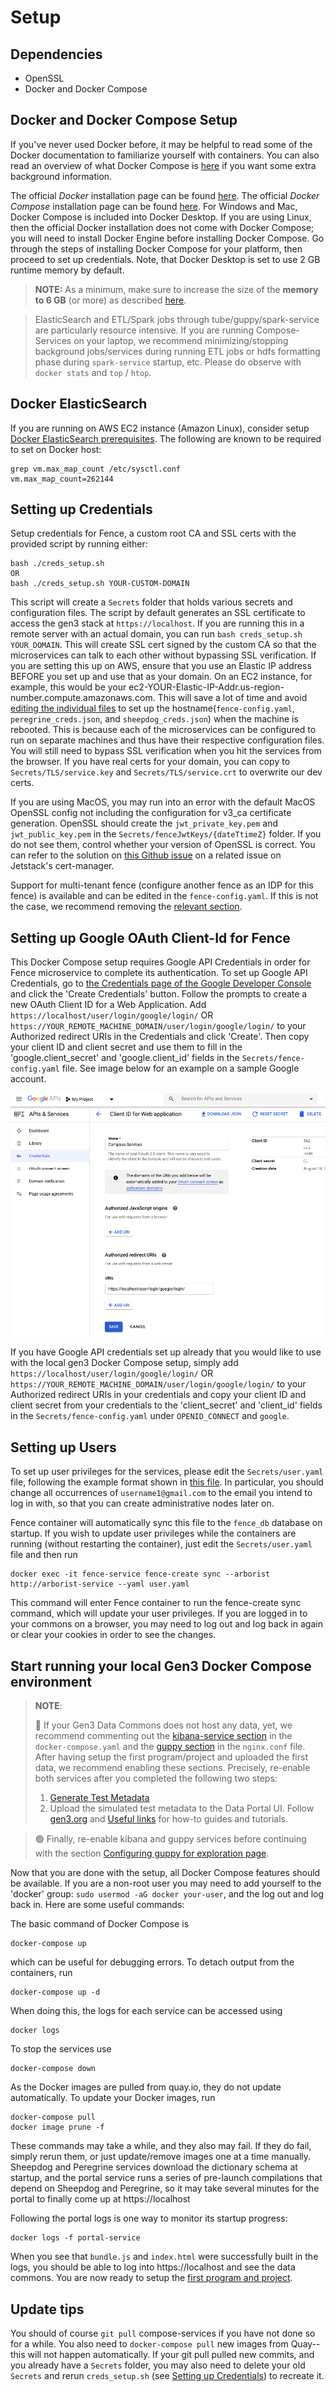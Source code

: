# Setup

## Dependencies

  - OpenSSL
  - Docker and Docker Compose

## Docker and Docker Compose Setup

If you've never used Docker before, it may be helpful to read some of the Docker documentation to familiarize yourself with containers. You can also read an overview of what Docker Compose is [here](https://docs.docker.com/compose/overview/) if you want some extra background information.

The official *Docker* installation page can be found [here](https://docs.docker.com/install/#supported-platforms). The official *Docker Compose* installation page can be found [here](https://docs.docker.com/compose/install/#prerequisites). For Windows and Mac, Docker Compose is included into Docker Desktop. If you are using Linux, then the official Docker installation does not come with Docker Compose; you will need to install Docker Engine before installing Docker Compose.
Go through the steps of installing Docker Compose for your platform, then proceed to set up credentials. Note, that Docker Desktop is set to use 2 GB runtime memory by default. 

> **NOTE:** As a minimum, make sure to increase the size of the **memory to 6 GB** (or more) as described [here](https://docs.docker.com/docker-for-mac/#resources).

> ElasticSearch and ETL/Spark jobs through tube/guppy/spark-service are particularly resource intensive. If you are running Compose-Services on your laptop, we recommend minimizing/stopping background jobs/services during running ETL jobs or hdfs formatting phase during `spark-service` startup, etc. Please do observe with `docker stats` and `top` / `htop`.

## Docker ElasticSearch

If you are running on AWS EC2 instance (Amazon Linux), consider setup [Docker ElasticSearch prerequisites](https://www.elastic.co/guide/en/elasticsearch/reference/current/docker.html#docker-prod-prerequisites). The following are known to be required to set on Docker host:
```
grep vm.max_map_count /etc/sysctl.conf
vm.max_map_count=262144
```

## Setting up Credentials

Setup credentials for Fence, a custom root CA  and SSL certs with the provided script by running either:
```
bash ./creds_setup.sh
OR
bash ./creds_setup.sh YOUR-CUSTOM-DOMAIN
```
This script will create a `Secrets` folder that holds various secrets and configuration files.
The script by default generates an SSL certificate to access the gen3 stack at `https://localhost`.
If you are running this in a remote server with an actual domain, you can run `bash creds_setup.sh YOUR_DOMAIN`.  This will create SSL cert signed by the custom CA so that the microservices can talk to each other without bypassing SSL verification. If you are setting this up on AWS, ensure that you use an Elastic IP address BEFORE you set up and use that as your domain. On an EC2 instance, for example, this would be your ec2-YOUR-Elastic-IP-Addr.us-region-number.compute.amazonaws.com. This will save a lot of time and avoid [editing the individual files](#Running-Docker-Compose-on-a-Remote-Machine) to set up the hostname(`fence-config.yaml`, `peregrine_creds.json`, and `sheepdog_creds.json`) when the machine is rebooted. This is because each of the microservices can be configured to run on separate machines and thus have their respective configuration files. You will still need to bypass SSL verification when you hit the services from the browser. If you have real certs for your domain, you can copy to `Secrets/TLS/service.key` and `Secrets/TLS/service.crt` to overwrite our dev certs.

If you are using MacOS, you may run into an error with the default MacOS OpenSSL config not including the configuration for v3_ca certificate generation. OpenSSL should create the `jwt_private_key.pem` and `jwt_public_key.pem` in the `Secrets/fenceJwtKeys/{dateTtimeZ}` folder. If you do not see them, control whether your version of OpenSSL is correct.  You can refer to the solution on [this Github issue](https://github.com/jetstack/cert-manager/issues/279) on a related issue on Jetstack's cert-manager.

Support for multi-tenant fence (configure another fence as an IDP for this fence) is available and can be edited in the `fence-config.yaml`. If this is not the case, we recommend removing the [relevant section](https://github.com/uc-cdis/compose-services/blob/fa3dcc95a4244805c7a02f315cd330447e189945/templates/fence-config.yaml#L81).

## Setting up Google OAuth Client-Id for Fence

This Docker Compose setup requires Google API Credentials in order for Fence microservice to complete its authentication.
To set up Google API Credentials, go to [the Credentials page of the Google Developer Console](https://console.developers.google.com/apis/credentials) and click the 'Create Credentials' button. Follow the prompts to create a new OAuth Client ID for a Web Application. Add  `https://localhost/user/login/google/login/` OR `https://YOUR_REMOTE_MACHINE_DOMAIN/user/login/google/login/` to your Authorized redirect URIs in the Credentials and click 'Create'. Then copy your client ID and client secret and use them to fill in the 'google.client_secret' and 'google.client_id' fields in the `Secrets/fence-config.yaml` file.
See image below for an example on a sample Google account.

![Redirection Set up](Authorization_URL_2020.jpg)

If you have Google API credentials set up already that you would like to use with the local gen3 Docker Compose setup, simply add `https://localhost/user/login/google/login/` OR `https://YOUR_REMOTE_MACHINE_DOMAIN/user/login/google/login/` to your Authorized redirect URIs in your credentials and copy your client ID and client secret from your credentials to the 'client_secret' and 'client_id' fields in the `Secrets/fence-config.yaml` under `OPENID_CONNECT` and `google`.

## Setting up Users

To set up user privileges for the services, please edit the `Secrets/user.yaml` file, following the example format shown in [this file](https://github.com/uc-cdis/fence/blob/master/docs/user.yaml_guide.md). In particular, you should change all occurrences of `username1@gmail.com` to the email you intend to log in with, so that you can create administrative nodes later on.

Fence container will automatically sync this file to the `fence_db` database on startup. If you wish to update user privileges while the containers are running (without restarting the container), just edit the `Secrets/user.yaml` file and then run
```
docker exec -it fence-service fence-create sync --arborist http://arborist-service --yaml user.yaml
```
This command will enter Fence container to run the fence-create sync command, which will update your user privileges. If you are logged in to your commons on a browser, you may need to log out and log back in again or clear your cookies in order to see the changes.


## Start running your local Gen3 Docker Compose environment

> **NOTE**:
> 
> 🛑 If your Gen3 Data Commons does not host any data, yet, we recommend commenting out the [kibana-service section](https://github.com/uc-cdis/compose-services/blob/master/docker-compose.yml#L270-L281) in the `docker-compose.yaml` and the [guppy section](https://github.com/uc-cdis/compose-services/blob/master/nginx.conf#L120-L124) in the `nginx.conf` file. After having setup the first program/project and uploaded the first data, we recommend enabling these sections. Precisely, re-enable both services after you completed the following two steps: 
> 1. [Generate Test Metadata](https://github.com/uc-cdis/compose-services#generating-test-metadata)
> 2. Upload the simulated test metadata to the Data Portal UI. Follow [gen3.org](https://gen3.org/resources/user/submit-data/) and [Useful links](https://github.com/uc-cdis/compose-services#useful-links) for how-to guides and tutorials. 

> 🟢 Finally, re-enable kibana and guppy services before continuing with the section [Configuring guppy for exploration page](https://github.com/uc-cdis/compose-services#configuring-guppy-for-exploration-page). 

Now that you are done with the setup, all Docker Compose features should be available. If you are a non-root user you may need to add yourself to the 'docker' group: `sudo usermod -aG docker your-user`, and the log out and log back in.
Here are some useful commands:

The basic command of Docker Compose is
```
docker-compose up
```
which can be useful for debugging errors. To detach output from the containers, run
```
docker-compose up -d
```
When doing this, the logs for each service can be accessed using
```
docker logs
```
To stop the services use
```
docker-compose down
```
As the Docker images are pulled from quay.io, they do not update automatically. To update your Docker images, run
```
docker-compose pull
docker image prune -f
```
These commands may take a while, and they also may fail. If they do fail, simply rerun them, or just update/remove images one at a time manually.
Sheepdog and Peregrine services download the dictionary schema at startup, and the
portal service runs a series of pre-launch compilations that depend on Sheepdog and Peregrine,
so it may take several minutes for the portal to finally come up at https://localhost

Following the portal logs is one way to monitor its startup progress:
```
docker logs -f portal-service
```
When you see that `bundle.js` and `index.html` were successfully built in the logs, you should be able to log into https://localhost and see the data commons. You are now ready to setup the [first program and project](#Using-the-Data-Commons).


## Update tips

You should of course `git pull` compose-services if you have not done so for a while. You also need to `docker-compose pull` new images from Quay--this will not happen automatically. If your git pull pulled new commits, and you already have a `Secrets` folder, you may also need to delete your old `Secrets` and rerun `creds_setup.sh` (see [Setting up Credentials](#Setting-up-Credentials)) to recreate it.
